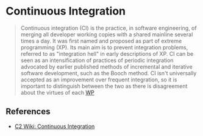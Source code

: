 # Continuous Integration

> Continuous integration (CI) is the practice, in software engineering, of merging all developer working copies with a shared mainline several times a day. It was first named and proposed as part of extreme programming (XP). Its main aim is to prevent integration problems, referred to as "integration hell" in early descriptions of XP. CI can be seen as an intensification of practices of periodic integration advocated by earlier published methods of incremental and iterative software development, such as the Booch method. CI isn't universally accepted as an improvement over frequent integration, so it is important to distinguish between the two as there is disagreement about the virtues of each
[WP](http://en.wikipedia.org/wiki/Continuous_integration)


## References

* [C2 Wiki: Continuous Integration](https://c2.com/cgi/wiki?ContinuousIntegration)
